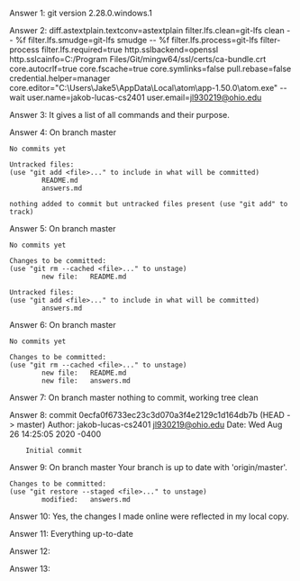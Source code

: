 Answer 1:
    git version 2.28.0.windows.1

Answer 2:
    diff.astextplain.textconv=astextplain
    filter.lfs.clean=git-lfs clean -- %f
    filter.lfs.smudge=git-lfs smudge -- %f
    filter.lfs.process=git-lfs filter-process
    filter.lfs.required=true
    http.sslbackend=openssl
    http.sslcainfo=C:/Program Files/Git/mingw64/ssl/certs/ca-bundle.crt
    core.autocrlf=true
    core.fscache=true
    core.symlinks=false
    pull.rebase=false
    credential.helper=manager
    core.editor="C:\Users\Jake5\AppData\Local\atom\app-1.50.0\atom.exe" --wait
    user.name=jakob-lucas-cs2401
    user.email=jl930219@ohio.edu

Answer 3:
    It gives a list of all commands and their purpose.

Answer 4:
    On branch master

    No commits yet

    Untracked files:
    (use "git add <file>..." to include in what will be committed)
            README.md
            answers.md

    nothing added to commit but untracked files present (use "git add" to track)

Answer 5:
    On branch master

    No commits yet

    Changes to be committed:
    (use "git rm --cached <file>..." to unstage)
            new file:   README.md

    Untracked files:
    (use "git add <file>..." to include in what will be committed)
            answers.md

Answer 6:
    On branch master

    No commits yet

    Changes to be committed:
    (use "git rm --cached <file>..." to unstage)
            new file:   README.md
            new file:   answers.md

Answer 7:
    On branch master
    nothing to commit, working tree clean

Answer 8:
    commit 0ecfa0f6733ec23c3d070a3f4e2129c1d164db7b (HEAD -> master)
    Author: jakob-lucas-cs2401 <jl930219@ohio.edu>
    Date:   Wed Aug 26 14:25:05 2020 -0400

        Initial commit

Answer 9:
    On branch master
    Your branch is up to date with 'origin/master'.

    Changes to be committed:
    (use "git restore --staged <file>..." to unstage)
            modified:   answers.md


Answer 10:
    Yes, the changes I made online were reflected in my local copy.

Answer 11:
    Everything up-to-date

Answer 12:


Answer 13:
